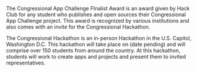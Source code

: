 The Congressional App Challenge FInalist Award is an award given by Hack Club for any student who publishes and open sources their Congressional App Challenge project. This award is recognized by various institutions and also comes with an invite for the Congressional Hackathon. 

The Congressional Hackathon is an in-person Hackathon in the U.S. Capitol, Washington D.C. This hackathon will take place on (date pending) and will comprise over 150 students from around the country. At this hackathon, students will work to create apps and projects and present them to invited representatives. 

